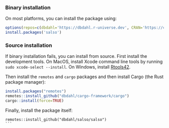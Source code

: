 ### Binary installation

On most platforms, you can install the package using:

```r
options(repos=c(dbdahl='https://dbdahl.r-universe.dev', CRAN='https://cloud.r-project.org'))
install.packages('salso')
````

### Source installation

If binary installation fails, you can install from source. First install the development tools.
On MacOS, install Xcode command line tools by running `sudo xcode-select --install`.
On Windows, install [Rtools42](https://cran.r-project.org/bin/windows/Rtools/rtools42/rtools.html). 

Then install the `remotes` and `cargo` packages and then install Cargo (the Rust package manager):

```r
install.packages("remotes")
remotes::install_github("dbdahl/cargo-framework/cargo")
cargo::install(force=TRUE)
```

Finally, install the package itself:

````
remotes::install_github("dbdahl/salso/salso")
```

